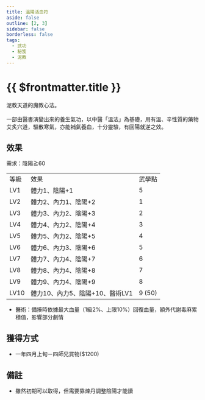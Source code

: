 ```yaml
---
title: 溫陽活血符
aside: false
outline: [2, 3]
sidebar: false
borderless: false
tags:
  - 武功
  - 秘笈
  - 泥教
---
```


# {{ $frontmatter.title }}

<BookItemIcon :size="`medium`" :needLink="false" :no="8100" :style="'float: right;'" />

泥教天道的魔教心法。
<br><br>
一部由醫書演變出來的養生氣功，以中醫「溫法」為基礎，用有溫、辛性質的藥物艾炙穴道，驅散寒氣，亦能補氣養血，十分靈驗，有回陽就逆之效。
<br clear="all" />

## 效果

需求：陰陽≧60

<table>
    <tr>
        <td>等級</td>
        <td>效果</td>
        <td>武學點</td>
    </tr>
    <tr>
        <td>LV1</td>
        <td>體力1、陰陽+1</td>
        <td>5</td>
    </tr>
    <tr>
        <td>LV2</td>
        <td>體力2、內力1、陰陽+2</td>
        <td>1</td>
    </tr>
    <tr>
        <td>LV3</td>
        <td>體力3、內力2、陰陽+3</td>
        <td>2</td>
    </tr>
    <tr>
        <td>LV4</td>
        <td>體力4、內力2、陰陽+4</td>
        <td>3</td>
    </tr>
    <tr>
        <td>LV5</td>
        <td>體力5、內力2、陰陽+5</td>
        <td>4</td>
    </tr>
    <tr>
        <td>LV6</td>
        <td>體力6、內力3、陰陽+6</td>
        <td>5</td>
    </tr>
    <tr>
        <td>LV7</td>
        <td>體力7、內力4、陰陽+7</td>
        <td>6</td>
    </tr>
    <tr>
        <td>LV8</td>
        <td>體力8、內力4、陰陽+8</td>
        <td>7</td>
    </tr>
    <tr>
        <td>LV9</td>
        <td>體力9、內力4、陰陽+9</td>
        <td>8</td>
    </tr>
    <tr>
        <td>LV10</td>
        <td>體力10、內力5、陰陽+10、醫術LV1</td>
        <td>9 (50)</td>
    </tr>
</table>

- 醫術：備揍時依據最大血量（1級2%、上限10%）回復血量，額外代謝毒麻累積值，影響部分劇情

## 獲得方式

- 一年四月上旬－四師兄買物($1200)

## 備註

- 雖然初期可以取得，但需要靠煉丹調整陰陽才能讀